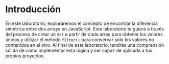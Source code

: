 # Introducción

En este laboratorio, exploraremos el concepto de encontrar la diferencia simétrica entre dos arrays en JavaScript. Este laboratorio te guiará a través del proceso de crear un `Set` a partir de cada array para obtener los valores únicos y utilizar el método `filter()` para conservar solo los valores no contenidos en el otro. Al final de este laboratorio, tendrás una comprensión sólida de cómo implementar esta lógica y ser capaz de aplicarla a tus propios proyectos.
